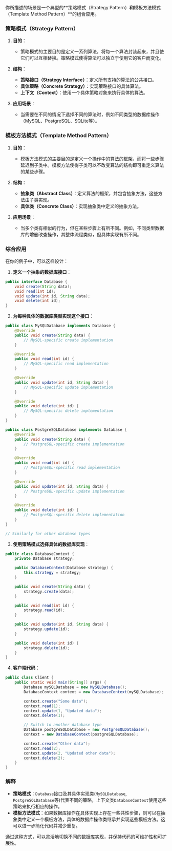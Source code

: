 你所描述的场景是一个典型的**策略模式（Strategy Pattern）**和**模板方法模式（Template Method Pattern）**的组合应用。

### 策略模式（Strategy Pattern）

1. **目的**：
   - 策略模式的主要目的是定义一系列算法，将每一个算法封装起来，并且使它们可以互相替换。策略模式使得算法可以独立于使用它的客户而变化。

2. **结构**：
   - **策略接口（Strategy Interface）**：定义所有支持的算法的公共接口。
   - **具体策略（Concrete Strategy）**：实现策略接口的具体算法。
   - **上下文（Context）**：使用一个具体策略对象来执行具体的算法。

3. **应用场景**：
   - 当需要在不同的情况下选择不同的算法时，例如不同类型的数据库操作（MySQL、PostgreSQL、SQLite等）。

### 模板方法模式（Template Method Pattern）

1. **目的**：
   - 模板方法模式的主要目的是定义一个操作中的算法的框架，而将一些步骤延迟到子类中。模板方法使得子类可以不改变算法的结构即可重定义算法的某些步骤。

2. **结构**：
   - **抽象类（Abstract Class）**：定义算法的框架，并包含抽象方法，这些方法由子类实现。
   - **具体类（Concrete Class）**：实现抽象类中定义的抽象方法。

3. **应用场景**：
   - 当多个类有相似的行为，但在某些步骤上有所不同。例如，不同类型数据库的增删改查操作，其整体流程类似，但具体实现有所不同。

### 综合应用

在你的例子中，可以这样设计：

1. **定义一个抽象的数据库接口**：

```java
public interface Database {
    void create(String data);
    void read(int id);
    void update(int id, String data);
    void delete(int id);
}
```

2. **为每种具体的数据库类型实现这个接口**：

```java
public class MySQLDatabase implements Database {
    @Override
    public void create(String data) {
        // MySQL-specific create implementation
    }

    @Override
    public void read(int id) {
        // MySQL-specific read implementation
    }

    @Override
    public void update(int id, String data) {
        // MySQL-specific update implementation
    }

    @Override
    public void delete(int id) {
        // MySQL-specific delete implementation
    }
}

public class PostgreSQLDatabase implements Database {
    @Override
    public void create(String data) {
        // PostgreSQL-specific create implementation
    }

    @Override
    public void read(int id) {
        // PostgreSQL-specific read implementation
    }

    @Override
    public void update(int id, String data) {
        // PostgreSQL-specific update implementation
    }

    @Override
    public void delete(int id) {
        // PostgreSQL-specific delete implementation
    }
}

// Similarly for other database types
```

3. **使用策略模式选择具体的数据库实现**：

```java
public class DatabaseContext {
    private Database strategy;

    public DatabaseContext(Database strategy) {
        this.strategy = strategy;
    }

    public void create(String data) {
        strategy.create(data);
    }

    public void read(int id) {
        strategy.read(id);
    }

    public void update(int id, String data) {
        strategy.update(id);
    }

    public void delete(int id) {
        strategy.delete(id);
    }
}
```

4. **客户端代码**：

```java
public class Client {
    public static void main(String[] args) {
        Database mySQLDatabase = new MySQLDatabase();
        DatabaseContext context = new DatabaseContext(mySQLDatabase);

        context.create("Some data");
        context.read(1);
        context.update(1, "Updated data");
        context.delete(1);

        // Switch to another database type
        Database postgreSQLDatabase = new PostgreSQLDatabase();
        context = new DatabaseContext(postgreSQLDatabase);

        context.create("Other data");
        context.read(2);
        context.update(2, "Updated other data");
        context.delete(2);
    }
}
```

### 解释

- **策略模式**：`Database`接口及其具体实现类(`MySQLDatabase`, `PostgreSQLDatabase`等)代表不同的策略，上下文类`DatabaseContext`使用这些策略来执行相应的操作。
- **模板方法模式**：如果数据库操作在具体实现上存在一些共性步骤，则可以在抽象类中定义一个模板方法，具体的数据库操作类继承并实现这些模板方法。这可以进一步简化代码并减少重复。

通过这种方式，可以灵活地切换不同的数据库实现，并保持代码的可维护性和可扩展性。